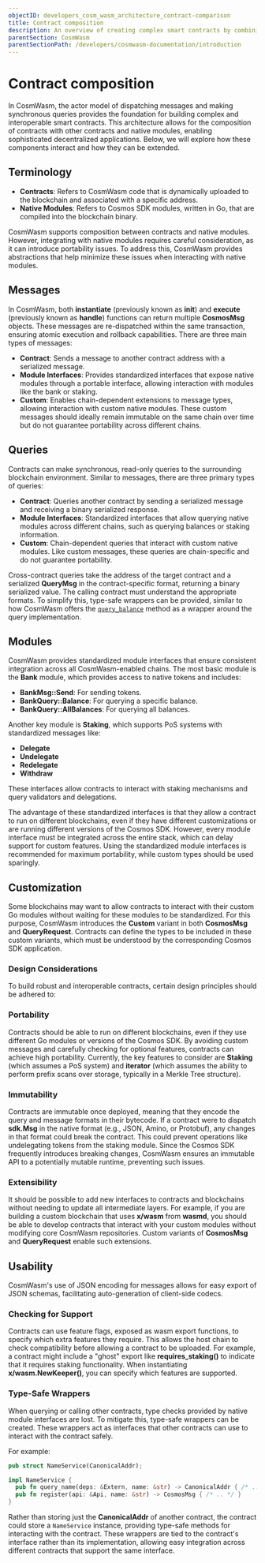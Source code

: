 ```yaml
---
objectID: developers_cosm_wasm_architecture_contract-comparison
title: Contract composition
description: An overview of creating complex smart contracts by combining and reusing existing contract modules
parentSection: CosmWasm
parentSectionPath: /developers/cosmwasm-documentation/introduction
---
```


# Contract composition

In CosmWasm, the actor model of dispatching messages and making synchronous queries provides the foundation for building complex and interoperable smart contracts. This architecture allows for the composition of contracts with other contracts and native modules, enabling sophisticated decentralized applications. Below, we will explore how these components interact and how they can be extended.

## Terminology

- **Contracts**: Refers to CosmWasm code that is dynamically uploaded to the blockchain and associated with a specific address.
- **Native Modules**: Refers to Cosmos SDK modules, written in Go, that are compiled into the blockchain binary.

CosmWasm supports composition between contracts and native modules. However, integrating with native modules requires careful consideration, as it can introduce portability issues. To address this, CosmWasm provides abstractions that help minimize these issues when interacting with native modules.

## Messages

In CosmWasm, both **instantiate** (previously known as **init**) and **execute** (previously known as **handle**) functions can return multiple **CosmosMsg** objects. These messages are re-dispatched within the same transaction, ensuring atomic execution and rollback capabilities. There are three main types of messages:

- **Contract**: Sends a message to another contract address with a serialized message.
- **Module Interfaces**: Provides standardized interfaces that expose native modules through a portable interface, allowing interaction with modules like the bank or staking.
- **Custom**: Enables chain-dependent extensions to message types, allowing interaction with custom native modules. These custom messages should ideally remain immutable on the same chain over time but do not guarantee portability across different chains.

## Queries

Contracts can make synchronous, read-only queries to the surrounding blockchain environment. Similar to messages, there are three primary types of queries:

- **Contract**: Queries another contract by sending a serialized message and receiving a binary serialized response.
- **Module Interfaces**: Standardized interfaces that allow querying native modules across different chains, such as querying balances or staking information.
- **Custom**: Chain-dependent queries that interact with custom native modules. Like custom messages, these queries are chain-specific and do not guarantee portability.

Cross-contract queries take the address of the target contract and a serialized **QueryMsg** in the contract-specific format, returning a binary serialized value. The calling contract must understand the appropriate formats. To simplify this, type-safe wrappers can be provided, similar to how CosmWasm offers the [`query_balance`](https://github.com/CosmWasm/cosmwasm/blob/main/packages/std/src/traits.rs#L409-L421) method as a wrapper around the query implementation.

## Modules

CosmWasm provides standardized module interfaces that ensure consistent integration across all CosmWasm-enabled chains. The most basic module is the **Bank** module, which provides access to native tokens and includes:

- **BankMsg::Send**: For sending tokens.
- **BankQuery::Balance**: For querying a specific balance.
- **BankQuery::AllBalances**: For querying all balances.

Another key module is **Staking**, which supports PoS systems with standardized messages like:

- **Delegate**
- **Undelegate**
- **Redelegate**
- **Withdraw**

These interfaces allow contracts to interact with staking mechanisms and query validators and delegations.

The advantage of these standardized interfaces is that they allow a contract to run on different blockchains, even if they have different customizations or are running different versions of the Cosmos SDK. However, every module interface must be integrated across the entire stack, which can delay support for custom features. Using the standardized module interfaces is recommended for maximum portability, while custom types should be used sparingly.

## Customization

Some blockchains may want to allow contracts to interact with their custom Go modules without waiting for these modules to be standardized. For this purpose, CosmWasm introduces the **Custom** variant in both **CosmosMsg** and **QueryRequest**. Contracts can define the types to be included in these custom variants, which must be understood by the corresponding Cosmos SDK application.

### Design Considerations

To build robust and interoperable contracts, certain design principles should be adhered to:

### Portability

Contracts should be able to run on different blockchains, even if they use different Go modules or versions of the Cosmos SDK. By avoiding custom messages and carefully checking for optional features, contracts can achieve high portability. Currently, the key features to consider are **Staking** (which assumes a PoS system) and **iterator** (which assumes the ability to perform prefix scans over storage, typically in a Merkle Tree structure).

### Immutability

Contracts are immutable once deployed, meaning that they encode the query and message formats in their bytecode. If a contract were to dispatch **sdk.Msg** in the native format (e.g., JSON, Amino, or Protobuf), any changes in that format could break the contract. This could prevent operations like undelegating tokens from the staking module. Since the Cosmos SDK frequently introduces breaking changes, CosmWasm ensures an immutable API to a potentially mutable runtime, preventing such issues.

### Extensibility

It should be possible to add new interfaces to contracts and blockchains without needing to update all intermediate layers. For example, if you are building a custom blockchain that uses **x/wasm** from **wasmd**, you should be able to develop contracts that interact with your custom modules without modifying core CosmWasm repositories. Custom variants of **CosmosMsg** and **QueryRequest** enable such extensions.

## Usability

CosmWasm's use of JSON encoding for messages allows for easy export of JSON schemas, facilitating auto-generation of client-side codecs.

### Checking for Support

Contracts can use feature flags, exposed as wasm export functions, to specify which extra features they require. This allows the host chain to check compatibility before allowing a contract to be uploaded. For example, a contract might include a "ghost" export like **requires_staking()** to indicate that it requires staking functionality. When instantiating **x/wasm.NewKeeper()**, you can specify which features are supported.

### Type-Safe Wrappers

When querying or calling other contracts, type checks provided by native module interfaces are lost. To mitigate this, type-safe wrappers can be created. These wrappers act as interfaces that other contracts can use to interact with the contract safely.

For example:
```rust
pub struct NameService(CanonicalAddr);

impl NameService {
  pub fn query_name(deps: &Extern, name: &str) -> CanonicalAddr { /* .. */ }
  pub fn register(api: &Api, name: &str) -> CosmosMsg { /* .. */ }
}
```

Rather than storing just the **CanonicalAddr** of another contract, the contract could store a `NameService` instance, providing type-safe methods for interacting with the contract. These wrappers are tied to the contract's interface rather than its implementation, allowing easy integration across different contracts that support the same interface.